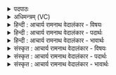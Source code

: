 <details><summary>पदपाठः</summary>

न꣣द꣢म्। वः꣣। ओ꣡द꣢꣯तीनाम्। न꣣द꣢म्। यो꣡यु꣢꣯वतीनाम्। प꣡ति꣢꣯म्। वः꣣। अ꣡घ्न्या꣢꣯नाम्। अ। घ्न्या꣣नाम्। घेनूना꣢म्। इ꣣षुध्यसि। १५१२।
</details>

<details><summary>अधिमन्त्रम् (VC)</summary>

- इन्द्रः
- प्रियमेध आङ्गिरसः
- निचृदुष्णिक्
- ऋषभः
</details>

<details><summary>हिन्दी : आचार्य रामनाथ वेदालंकार - विषयः</summary>

अगले मन्त्र में फिर परमात्मा की महिमा वर्णित है।
</details>

<details><summary>हिन्दी : आचार्य रामनाथ वेदालंकार - पदार्थः</summary>

पदार्थान्वयभाषाः -  हे मनुष्यो ! (वः) तुम (ओदतीनाम्) प्रकाश से आप्लुत करनेवाली उषाओं के (नदम्) प्रकाशक जगदीश्वर की, (योयुवतीनाम्) स्वयं को अन्यों के साथ मिलानेवाली नदियों के (नदम्) कल-कल नाद करानेवाले जगदीश्वर की और (वः) तुम्हारी (अघ्न्यानाम्) न मारी जाने योग्य (धेनूनाम्) गायों के (पतिम्) रक्षक इन्द्र जगदीश्वर की स्तुति करो। हे इन्द्र जगदीश्वर ! आप अधार्मिक शत्रुओं पर (इषुध्यसि) बाण चलाते हो, अर्थात् उन्हें दण्डित करते हो ॥१॥ यहाँ ‘नद’ की आवृत्ति में यमक अलङ्कार है और ‘तीनों’ की आवृत्ति में छेकानुप्रास, नकार की आवृत्ति में वृत्त्यनुप्रास है ॥१॥
</details>

<details><summary>हिन्दी : आचार्य रामनाथ वेदालंकार - भावार्थः</summary>

भावार्थभाषाः -  परमेश्वर की उषाओं को चमकानेवाला, सूर्य को प्रदीप्त करनेवाला, बिजलियों को विद्योतित करनेवाला, पवन को चलानेवाला, नदियों में कल-कल निनाद करानेवाला, धेनुओं में दूध उत्पन्न करनेवाला और दुष्टों का दलन करनेवाला है ॥१॥ इस खण्ड में जगदीश्वर और जीवात्मा का वर्णन होने से इस खण्ड की पूर्व खण्ड के साथ सङ्गति है ॥ चौदहवें अध्याय में द्वितीय खण्ड समाप्त ॥
</details>

<details><summary>संस्कृत : आचार्य रामनाथ वेदालंकार - विषयः</summary>

अथ पुनरपि परमात्मनो महिमा प्रोच्यते।
</details>

<details><summary>संस्कृत : आचार्य रामनाथ वेदालंकार - पदार्थः</summary>

पदार्थान्वयभाषाः -  हे मनुष्याः ! (वः) यूयम् (ओदतीनाम्) प्रकाशेन क्लेदकानाम् उषसाम्। [उन्दन्तीति ओदत्यः तासाम्। उन्दी क्लेदने। ओदती इत्युषर्नाम। निघं० १।८।] (नदम्) भासकम्। [नद भासार्थः, चुरादिः।] (योयुवतीनाम्) अतिशयेन स्वात्मानमितराभिः मिश्रयन्तीनां नदीनाम्। [यौतेर्यङ्लुगन्तात् शतरि ङित्वाद् गुणाभावे उवङादेशे स्त्रियां षष्ठीबहुवचने रूपम्।] (नदम्) नादयितारम्। [णद अव्यक्ते शब्दे, भ्वादिः] अपि च (वः) युष्माकम् (अघ्न्यानाम्) अहन्तव्यानाम् (धेनूनाम्) गवाम् (पतिम्) पातारम् इन्द्रं जगदीश्वरं, स्तुत इति शेषः। अथ प्रत्यक्षकृतमाह—हे (इन्द्र) जगदीश्वर ! (त्वम्), अधार्मिकेषु शत्रुषु (इषुध्यसि) शरं संदधासि, तान् दण्डयसीत्यर्थः। [इषुध शरधारणे, कण्ड्वादिः] ॥१॥ अत्र नदमित्यस्य द्विरुक्तौ यमकालङ्कारः। तीनामित्यस्य द्विरुक्तौ छेकानुप्रासः। नकारावृत्तौ च वृत्त्यनुप्रासः ॥१॥
</details>

<details><summary>संस्कृत : आचार्य रामनाथ वेदालंकार - भावार्थः</summary>

भावार्थभाषाः -  परमेश्वर एवोषसां भासकः, सूर्यस्य प्रदीपको, विद्युतां द्योतयिता, पवनस्य प्रचालको, नदीनां कलकलनिनादको, गोषु पयसामुत्पादको, दुष्टानां दलयिता चास्ति ॥१॥ अस्मिन् खण्डे जगदीश्वरस्य जीवात्मनश्च वर्णनादेतत्खण्डस्य पूर्वखण्डेन संगतिरस्ति ॥
</details>